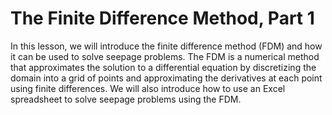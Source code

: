# The Finite Difference Method, Part 1

In this lesson, we will introduce the finite difference method (FDM) and how it can be used to solve seepage problems. The FDM is a numerical method that approximates the solution to a differential equation by discretizing the domain into a grid of points and approximating the derivatives at each point using finite differences. We will also introduce how to use an Excel spreadsheet to solve seepage problems using the FDM.

